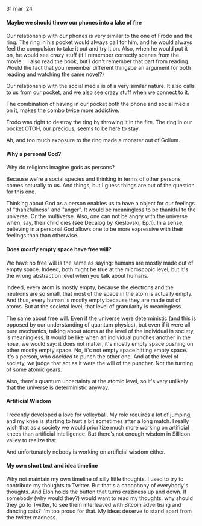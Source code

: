 

31 mar '24
#### Maybe we should throw our phones into a lake of fire

Our relationship with our phones is very similar to the one of Frodo and the ring. The ring in his pocket would always call for him, and he would always feel the compulsion to take it out and try it on. Also, when he would put it on, he would see crazy stuff (if I remember correctly scenes from the movie... I also read the book, but I don't remember that part from reading. Would the fact that you remember different thingsbe an argument for both reading and watching the same novel?)

Our relationship with the social media is of a very similar nature. It also calls to us from our pocket, and we also see crazy stuff when we connect to it. 

The combination of having in our pocket both the phone and social media on it, makes the combo twice more addictive. 

Frodo was right to destroy the ring by throwing it in the fire. The ring in our pocket OTOH, our precious, seems to be here to stay. 

Ah, and too much exposure to the ring made a monster out of Gollum.



#### Why a personal God? 

Why do religions imagine gods as persons? 

Because we're a social species and thinking in terms of other persons comes naturally to us. And things, but I guess things are out of the question for this one. 

Thinking about God as a person enables us to have a object for our feelings of "thankfulness" and "anger". It would be meaningless to be thankful to the universe. Or the multiverse. Also, one can not be angry with the universe when, say, their child dies (see Decalog by Kieslovski, Ep.1). In a sense, believing in a personal God allows one to be more expressive with their feelings than than otherwise. 

#### Does *mostly* empty space have free will? 

We have no free will is the same as saying: humans are mostly made out of empty space. Indeed, both might be true at the microscopic level, but it's the wrong abstraction level when you talk about humans. 

Indeed, every atom is mostly empty, because the electrons and the neutrons are so small, that most of the space in the atom is actually empty. And thus, every human is mostly empty because they are made out of atoms. But at the societal level, that level of granularity is meaningless. 

The same about free will. Even if the universe were deterministic (and this is opposed by our understanding of quantum physics), but even if it were all pure mechanics, talking about atoms at the level of the individual in society, is meaningless. It would be like when an individual punches another in the nose, we would say: it does not matter, it's mostly empty space pushing on other mostly empty space. No, it's not empty space hitting empty space. It's a person, who *decided* to punch the other one. And at the level of society, we judge that act as it were the will of the puncher. Not the turning of some atomic gears. 

Also, there's quantum uncertainty at the atomic level, so it's very unlikely that the universe is deterministic anyway. 


#### Artificial Wisdom
I recently developed a love for volleyball. My role requires a lot of jumping, and my knee is starting to hurt a bit sometimes after a long match. I really wish that as a society we would prioritize much more working on artificial knees than artificial intelligence. But there’s not enough wisdom in Sillicon valley to realize that. 

And unfortunately nobody is working on artificial wisdom either. 


#### My own short text and idea timeline

Why not maintain my own timeline of silly little thoughts. I used to try to contribute my thoughts to Twitter. But that's a cacophony of everybody's thoughts. And Elon holds the button that turns craziness up and down. If somebody (why would they?) would want to read my thoughts, why should they go to Twitter, to see them interleaved with Bitcoin advertising and dancing cats? I'm too proud for that. My ideas deserve to stand apart from the twitter madness. 